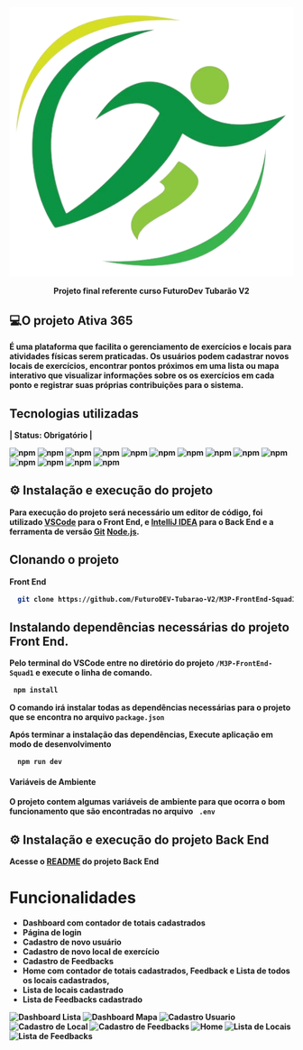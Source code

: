 <img src="public\logo.png" alt="Logo" />


<p align="center"> <strong> Projeto final referente curso FuturoDev Tubarão V2 </p>

## 💻O projeto **Ativa 365**

É uma plataforma que facilita o gerenciamento de exercícios e locais para atividades físicas serem praticadas. Os usuários
podem cadastrar novos locais de exercícios, encontrar pontos próximos em uma  lista ou mapa interativo que visualizar informações 
sobre os os exercícios em cada ponto e registrar suas próprias contribuições para o sistema.

## Tecnologias utilizadas 
|    Status: Obrigatório  |

![npm](https://img.shields.io/npm/v/react?color=black&label=React&logo=react)
![npm](https://img.shields.io/npm/v/react-leaflet?color=black&label=react-leaflet&logo=react)
![npm](https://img.shields.io/npm/v/react-hook-form?color=black&label=react-hook-form&logo=react)
![npm](https://img.shields.io/npm/v/react-router-dom?color=black&label=react-router-dom&logo=react)
![npm](https://img.shields.io/npm/v/typescript?color=black&label=Typescript&logo=typescript&logoColor=blue)
![npm](https://img.shields.io/npm/v/react-dom?color=black&label=react-dom&logo=insomnia&logoColor=purple)
![npm](https://img.shields.io/npm/v/@emotion/react?color=black&label=@emotion/react&logo=sqlite&logoColor=Blue)
![npm](https://img.shields.io/npm/v/@emotion/styled?color=black&label=@emotion/styled&logo=sqlite&logoColor=Blue)
![npm](https://img.shields.io/npm/v/@hookform/resolvers?color=black&label=@hookform/resolvers&logo=sqlite&logoColor=Blue)
![npm](https://img.shields.io/npm/v/@mui/icons-material?color=black&label=@mui/icons-material&logo=sqlite&logoColor=Blue)
![npm](https://img.shields.io/npm/v/json-server?color=black&label=json-server&logo=sqlite&logoColor=Blue)
![npm](https://img.shields.io/npm/v/lucide-react?color=black&label=lucide-react&logo=sqlite&logoColor=Blue)
![npm](https://img.shields.io/npm/v/styled-components?color=black&label=styled-components&logo=sqlite&logoColor=Blue)
![npm](https://img.shields.io/npm/v/zod?color=black&label=zod&logo=sqlite&logoColor=Blue)

## ⚙ Instalação e execução do projeto
 
Para execução do projeto será necessário um editor de código, 
foi utilizado [VSCode](https://code.visualstudio.com/) para o Front End,
e [IntelliJ IDEA](https://www.jetbrains.com/idea/download/?section=windows) para o Back End 
e a ferramenta de versão [Git](https://git-scm.com)
[Node.js](https://nodejs.org/en). 

### 

## Clonando o projeto

Front End
```bash
  git clone https://github.com/FuturoDEV-Tubarao-V2/M3P-FrontEnd-Squad1.git
```

### 

## Instalando dependências necessárias do projeto Front End.

Pelo terminal do VSCode entre no diretório do projeto `/M3P-FrontEnd-Squad1`
e execute o linha de comando.

```bash
 npm install
```
O comando irá  instalar todas as dependências 
necessárias para o projeto que se encontra no arquivo `package.json`

Após terminar a instalação das dependências, Execute aplicação em modo de desenvolvimento

```
  npm run dev
```

#### Variáveis de Ambiente

O projeto contem algumas variáveis de ambiente para que ocorra o bom funcionamento que são encontradas no arquivo ` .env`

## ⚙ Instalação e execução do projeto Back End

Acesse o [README](https://github.com/FuturoDEV-Tubarao-V2/M3P-BackEnd-Squad1/blob/develop/README.md) do projeto Back End


# Funcionalidades

- Dashboard com contador de totais cadastrados
- Página de login
- Cadastro de novo usuário
- Cadastro de novo local de exercício
- Cadastro de Feedbacks
- Home com contador de totais cadastrados, Feedback e Lista de todos os locais cadastrados,
- Lista de locais cadastrado
- Lista de Feedbacks cadastrado

<img src="src\assets\readme\dashboardLista.png" alt="Dashboard Lista"/>
<img src="src\assets\readme\dashboardMapa.png" alt="Dashboard Mapa"/>
<img src="src\assets\readme\usuario.png" alt="Cadastro Usuario"/>
<img src="src\assets\readme\CadastroLocal.png" alt="Cadastro de Local"/>
<img src="src\assets\readme\CadastroFeed.png" alt="Cadastro de Feedbacks"/>
<img src="src\assets\readme\home.png" alt="Home"/>
<img src="src\assets\readme\locais.png" alt="Lista de Locais"/>
<img src="src\assets\readme\listaFeed.png" alt="Lista de Feedbacks"/>

